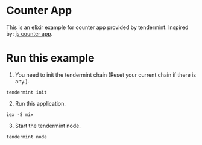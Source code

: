 # Counter App

This is an elixir example for counter app provided by tendermint. Inspired by: [js counter app](https://github.com/tendermint/js-abci/blob/master/example/counter.js).

# Run this example

1. You need to init the tendermint chain (Reset your current chain if there is any.).
```
tendermint init
```

2. Run this application.
```
iex -S mix
```

3. Start the tendermint node.

```
tendermint node
```

